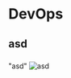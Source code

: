 # DevOps
## asd
###
"asd"
![asd](https://github.com/user-attachments/assets/7aa2a421-af2f-4410-9f21-fba2e7607371)
